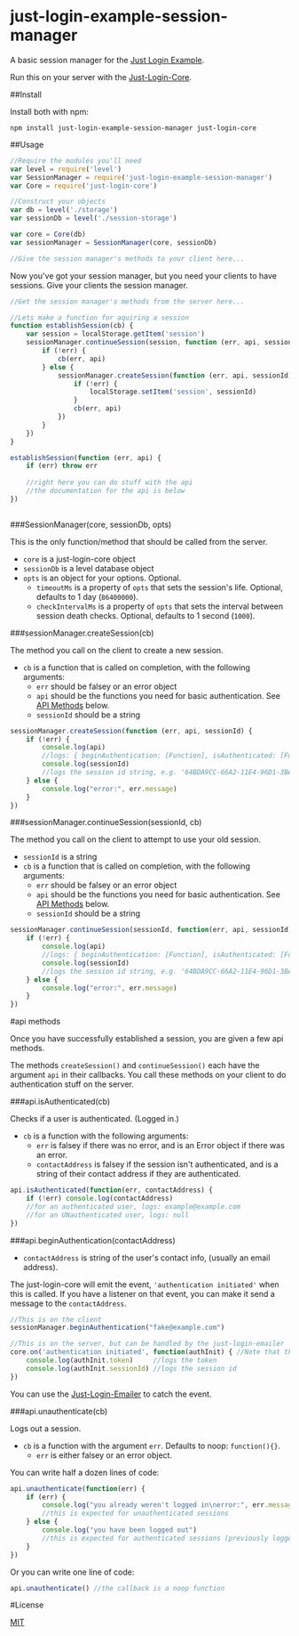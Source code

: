 just-login-example-session-manager
=====================

A basic session manager for the [Just Login Example](http://github.com/coding-in-the-wild/just-login-example).

Run this on your server with the [Just-Login-Core](http://github.com/coding-in-the-wild/just-login-core).

##Install

Install both with npm:

	npm install just-login-example-session-manager just-login-core
	
##Usage

```js
//Require the modules you'll need
var level = require('level')
var SessionManager = require('just-login-example-session-manager')
var Core = require('just-login-core')

//Construct your objects
var db = level('./storage')
var sessionDb = level('./session-storage')

var core = Core(db)
var sessionManager = SessionManager(core, sessionDb)

//Give the session manager's methods to your client here...
```

Now you've got your session manager, but you need your clients to have sessions. Give your clients the session manager.

```js
//Get the session manager's methods from the server here...

//Lets make a function for aquiring a session
function establishSession(cb) {
	var session = localStorage.getItem('session')
	sessionManager.continueSession(session, function (err, api, sessionId) {
		if (!err) {
			cb(err, api)
		} else {
			sessionManager.createSession(function (err, api, sessionId) {
				if (!err) {
					localStorage.setItem('session', sessionId)
				}
				cb(err, api)
			})
		}
	})
}

establishSession(function (err, api) {
	if (err) throw err
	
	//right here you can do stuff with the api
	//the documentation for the api is below
})
	
```

###SessionManager(core, sessionDb, opts)

This is the only function/method that should be called from the server.

- `core` is a just-login-core object
- `sessionDb` is a level database object
- `opts` is an object for your options. Optional.
	- `timeoutMs` is a property of `opts` that sets the session's life. Optional, defaults to 1 day (`86400000`).
	- `checkIntervalMs` is a property of `opts` that sets the interval between session death checks. Optional, defaults to 1 second (`1000`).

###sessionManager.createSession(cb)

The method you call on the client to create a new session.

- `cb` is a function that is called on completion, with the following arguments:
	- `err` should be falsey or an error object
	- `api` should be the functions you need for basic authentication. See [API Methods](#api-methods) below.
	- `sessionId` should be a string

```js
sessionManager.createSession(function (err, api, sessionId) {
	if (!err) {
		console.log(api)
		//logs: { beginAuthentication: [Function], isAuthenticated: [Function], unAuthenticate: [Function] }
		console.log(sessionId)
		//logs the session id string, e.g. '64BDA9CC-66A2-11E4-96D1-3BA1DFC16A55'
	} else {
		console.log("error:", err.message)
	}
})
```

###sessionManager.continueSession(sessionId, cb)

The method you call on the client to attempt to use your old session.

- `sessionId` is a string
- `cb` is a function that is called on completion, with the following arguments:
	- `err` should be falsey or an error object
	- `api` should be the functions you need for basic authentication. See [API Methods](#api-methods) below.
	- `sessionId` should be a string

```js
sessionManager.continueSession(sessionId, function(err, api, sessionId) {
	if (!err) {
		console.log(api)
		//logs: { beginAuthentication: [Function], isAuthenticated: [Function], unAuthenticate: [Function] }
		console.log(sessionId)
		//logs the session id string, e.g. '64BDA9CC-66A2-11E4-96D1-3BA1DFC16A55'
	} else {
		console.log("error:", err.message)
	}
})
```

#api methods

Once you have successfully established a session, you are given a few api methods.

The methods `createSession()` and `continueSession()` each have the argument `api` in their callbacks. You call these methods on your client to do authentication stuff on the server.

###api.isAuthenticated(cb)

Checks if a user is authenticated. (Logged in.)

- `cb` is a function with the following arguments:
	- `err` is falsey if there was no error, and is an Error object if there was an error.
	- `contactAddress` is falsey if the session isn't authenticated, and is a string of their contact address if they are authenticated.

```js
api.isAuthenticated(function(err, contactAddress) {
	if (!err) console.log(contactAddress)
	//for an authenticated user, logs: example@example.com
	//for an UNauthenticated user, logs: null
})
```

###api.beginAuthentication(contactAddress)

- `contactAddress` is string of the user's contact info, (usually an email address).

The just-login-core will emit the event, `'authentication initiated'` when this is called. If you have a listener on that event, you can make it send a message to the `contactAddress`.

```js
//This is on the client
sessionManager.beginAuthentication("fake@example.com")
```
```js
//This is on the server, but can be handled by the just-login-emailer
core.on('authentication initiated', function(authInit) { //Note that this is the core, not the sessionManager
	console.log(authInit.token)     //logs the token
	console.log(authInit.sessionId) //logs the session id
})
```

You can use the [Just-Login-Emailer](https://github.com/coding-in-the-wild/just-login-emailer) to catch the event.

###api.unauthenticate(cb)

Logs out a session.

- `cb` is a function with the argument `err`. Defaults to noop: `function(){}`.
	- `err` is either falsey or an error object.

You can write half a dozen lines of code:

```js
api.unauthenticate(function(err) {
	if (err) {
		console.log("you already weren't logged in\nerror:", err.message)
		//this is expected for unauthenticated sessions
	} else {
		console.log("you have been logged out")
		//this is expected for authenticated sessions (previously logged in)
	}
})
```

Or you can write one line of code:

```js
api.unauthenticate() //the callback is a noop function
```

#License

[MIT](opensource.org/licenses/mit)
